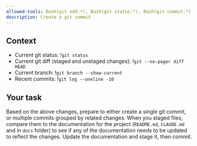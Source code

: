 ```yaml
---
allowed-tools: Bash(git add:*), Bash(git status:*), Bash(git commit:*)
description: Create a git commit
---
```


## Context

- Current git status: !`git status`
- Current git diff (staged and unstaged changes): !`git --no-pager diff HEAD`
- Current branch: !`git branch --show-current`
- Recent commits: !`git log --oneline -10`

## Your task

Based on the above changes, prepare to either create a single git commit, or multiple commits grouped by related changes.
When you staged files, compare them to the documentation for the project (`README.md`, `CLAUDE.md` and in `docs` folder) to see if any of the documentation needs to be updated to reflect the changes.
Update the documentation and stage it, then commit.
